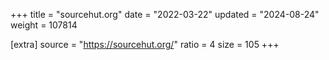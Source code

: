 +++
title = "sourcehut.org"
date = "2022-03-22"
updated = "2024-08-24"
weight = 107814

[extra]
source = "https://sourcehut.org/"
ratio = 4
size = 105
+++
